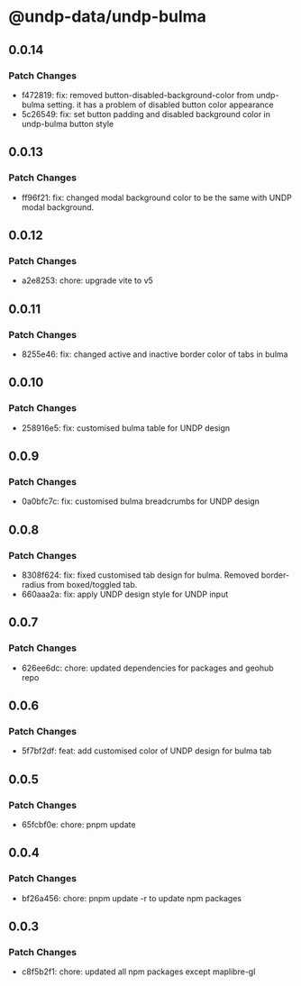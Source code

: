 # @undp-data/undp-bulma

## 0.0.14

### Patch Changes

- f472819: fix: removed button-disabled-background-color from undp-bulma setting. it has a problem of disabled button color appearance
- 5c26549: fix: set button padding and disabled background color in undp-bulma button style

## 0.0.13

### Patch Changes

- ff96f21: fix: changed modal background color to be the same with UNDP modal background.

## 0.0.12

### Patch Changes

- a2e8253: chore: upgrade vite to v5

## 0.0.11

### Patch Changes

- 8255e46: fix: changed active and inactive border color of tabs in bulma

## 0.0.10

### Patch Changes

- 258916e5: fix: customised bulma table for UNDP design

## 0.0.9

### Patch Changes

- 0a0bfc7c: fix: customised bulma breadcrumbs for UNDP design

## 0.0.8

### Patch Changes

- 8308f624: fix: fixed customised tab design for bulma. Removed border-radius from boxed/toggled tab.
- 660aaa2a: fix: apply UNDP design style for UNDP input

## 0.0.7

### Patch Changes

- 626ee6dc: chore: updated dependencies for packages and geohub repo

## 0.0.6

### Patch Changes

- 5f7bf2df: feat: add customised color of UNDP design for bulma tab

## 0.0.5

### Patch Changes

- 65fcbf0e: chore: pnpm update

## 0.0.4

### Patch Changes

- bf26a456: chore: pnpm update -r to update npm packages

## 0.0.3

### Patch Changes

- c8f5b2f1: chore: updated all npm packages except maplibre-gl
